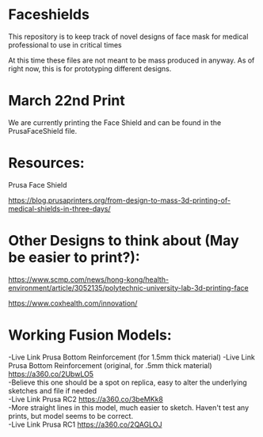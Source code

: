 # Faceshields
This repository is to keep track of novel designs of face mask for medical professional to use in critical times

At this time these files are not meant to be mass produced in anyway. As of right now, this is for prototyping different designs.

# March 22nd Print
We are currently printing the Face Shield and can be found in the PrusaFaceShield file.

# Resources:
Prusa Face Shield

https://blog.prusaprinters.org/from-design-to-mass-3d-printing-of-medical-shields-in-three-days/

# Other Designs to think about (May be easier to print?):
 https://www.scmp.com/news/hong-kong/health-environment/article/3052135/polytechnic-university-lab-3d-printing-face
 
 https://www.coxhealth.com/innovation/

# Working Fusion Models:  
-Live Link Prusa Bottom Reinforcement (for 1.5mm thick material)
-Live Link Prusa Bottom Reinforcement (original, for .5mm thick material) https://a360.co/2UbwLO5  
-Believe this one should be a spot on replica, easy to alter the underlying sketches and file if needed  
-Live Link Prusa RC2  https://a360.co/3beMKk8  
-More straight lines in this model, much easier to sketch. Haven't test any prints, but model seems to be correct.  
-Live Link Prusa RC1  https://a360.co/2QAGLOJ  

